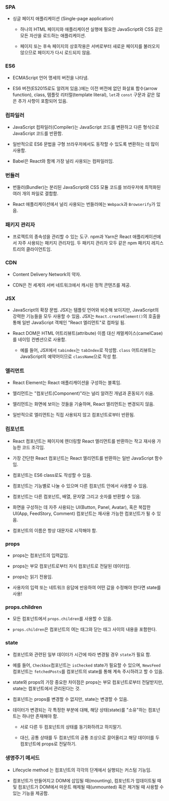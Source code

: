 ### SPA

- 싱글 페이지 애플리케이션 (Single-page application)
  
  - 하나의 HTML 페이지와 애플리케이션 실행에 필요한 JavaScript와 CSS 같은 모든 자산을 로드하는 애플리케이션.
  
  - 페이지 또는 후속 페이지의 상호작용은 서버로부터 새로운 페이지를 불러오지 않으므로 페이지가 다시 로드되지 않음.

### ES6

- ECMAScript 언어 명세의 버전을 나타냄.

- ES6 버전(ES2015로도 알려져 있음.)에는 이전 버전에 없던 화살표 함수(arrow function), class, 템플릿 리터럴(template literal), `let`과 `const` 구문과 같은 많은 추가 사항이 포함되어 있음.

### 컴파일러

- JavaScript 컴파일러(Compiler)는 JavaScript 코드를 변환하고 다른 형식으로 JavaScript 코드를 반환함.

- 일반적으로 ES6 문법을 구형 브라우저에서도 동작할 수 있도록 변환하는 데 많이 사용함.

- Babel은 React와 함께 가장 널리 사용되는 컴파일러임.

### 번들러

- 번들러(Bundler)는 분리된 JavaScript와 CSS 모듈 코드를 브라우저에 최적화된 여러 개의 파일로 결합함.

- React 애플리케이션에서 널리 사용되는 번들러에는 `Webpack`과 `Browserify`가 있음.

### 패키지 관리자

- 프로젝트의 종속성을 관리할 수 있는 도구. npm과 Yarn은 React 애플리케이션에서 자주 사용되는 패키지 관리자임. 두 패키지 관리자 모두 같은 npm 패키지 레지스트리의 클라이언트임.

### CDN

- Content Delivery Network의 약자.

- CDN은 전 세계의 서버 네트워크에서 캐시된 정적 콘텐츠를 제공.

### JSX

- JavaScript의 확장 문법. JSX는 템플릿 언어와 비슷해 보이지만, JavaScript의 강력한 기능들을 모두 사용할 수 있음. JSX는 `React.createElement()`의 호출을 통해 일반 JavaScript 객체인 "React 엘리먼트"로 컴파일 됨. 

- React DOM은 HTML 어트리뷰트(attribute) 이름 대신 캐멀케이스(camelCase)를 네이밍 컨벤션으로 사용함.
  
  - 예를 들어, JSX에서 `tabindex`는 `tabIndex`로 작성함. `class` 어트리뷰트는 JavaScript의 예약어이므로 `className`으로 작성 함.

### 엘리먼트

- React Element는 React 애플리캐이션을 구성하는 블록임.

- 엘리먼트는 "컴포넌트(Component)"라는 널리 알려진 개념과 혼동되기 쉬움.

- 엘리먼트는 화면에 보이는 것들을 기술하며, React 엘리먼트는 변경되지 않음.

- 일반적으로 엘리먼트는 직접 사용되지 않고 컴포넌트로부터 반환됨.

### 컴포넌트

- React 컴포넌트는 페이지에 렌더링할 React 엘리먼트를 반환하는 작고 재사용 가능한 코드 조각임.

- 가장 간단한 React 컴포넌트는 React 엘리먼트를 반환하는 일반 JavaScript 함수 임.

- 컴포넌트는 ES6 class로도 작성할 수 있음.

- 컴포넌트는 기능별로 나눌 수 있으며 다른 컴포넌트 안에서 사용할 수 있음.

- 컴포넌트는 다른 컴포넌트, 배열, 문자열 그리고 숫자를 반환할 수 있음.

- 화면을 구성하는 데 자주 사용되는 UI(Button, Panel, Avatar), 혹은 복잡한 UI(App, FeedStory, Comment) 컴포넌트는 재사용 가능한 컴포넌트가 될 수 있음.

- 컴포넌트의 이름은 항상 대문자로 시작해야 함.

### props

- props는 컴포넌트의 입력값임.

- props는 부모 컴포넌트로부터 자식 컴포넌트로 전달된 데이터임.

- props는 읽기 전용임.

- 사용자의 입력 또는 네트워크 응답에 반응하여 어떤 값을 수정해야 한다면 state를 사용!

### props.children

- 모든 컴포넌트에서 `props.children`를 사용할 수 있음.

- `props.children`은 컴포넌트의 여는 태그와 닫는 태그 사이의 내용을 포함한다.

### state

- 컴포넌트와 관련된 일부 데이터가 시간에 따라 변경될 경우 `state`가 필요 함.

- 예를 들어, `Checkbox`컴포넌트는 `isChecked` state가 필요할 수 있으며, `NewsFeed` 컴포넌트는 `fetchedPosts`를 컴포넌트의 state를 통해 계속 주시하려고 할 수 있음.

- state와 props의 가장 중요한 차이점은 props는 부모 컴포넌트로부터 전달받지만, state는 컴포넌트에서 관리된다는 것.

- 컴포넌트는 props를 변경할 수 없지만, state는 변경할 수 있음.

- 데이터가 변경되는 각 특정한 부분에 대해, 해당 상태(state)를 "소유"하는 컴포넌트는 하나만 존재해야 함.
  
  - 서로 다른 두 컴포넌트의 상태를 동기화하려고 하지말기.
  
  - 대신, 공통 상태를 두 컴포넌트의 공통 조상으로 끌어올리고 해당 데이터를 두 컴포넌트에 props로 전달하기.

### 생명주기 메서드

- Lifecycle method 는 컴포넌트의 각각의 단계에서 실행되는 커스텀 기능임.

- 컴포넌트가 만들어지고 DOM에 삽입될 때(mounting), 컴포넌트가 업데이트될 때 및 컴포넌트가 DOM에서 마운트 해제될 때(unmounted) 혹은 제거될 때 사용할 수 있는 기능을 제공함.
